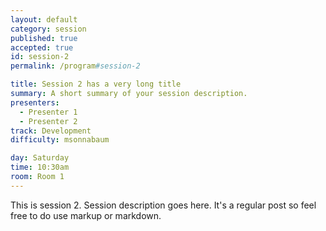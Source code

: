 ```yaml
---
layout: default
category: session
published: true
accepted: true
id: session-2
permalink: /program#session-2

title: Session 2 has a very long title
summary: A short summary of your session description.
presenters:
  - Presenter 1
  - Presenter 2
track: Development
difficulty: msonnabaum

day: Saturday
time: 10:30am
room: Room 1
---
```


This is session 2. Session description goes here. It's a regular post so feel free to do use markup or markdown.

